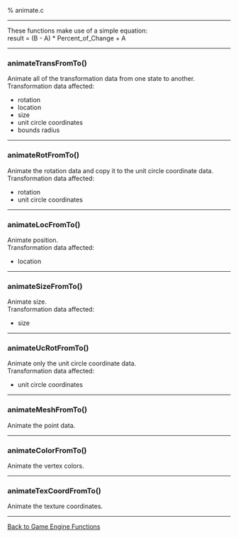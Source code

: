 % animate.c

---

These functions make use of a simple equation:  
result = (B - A) * Percent_of_Change + A

---

### animateTransFromTo()
Animate all of the transformation data from one state to another.  
Transformation data affected:  
* rotation  
* location  
* size  
* unit circle coordinates  
* bounds radius  

---

### animateRotFromTo()
Animate the rotation data and copy it to the unit circle coordinate data.  
Transformation data affected:  
* rotation  
* unit circle coordinates  

---

### animateLocFromTo()
Animate position.  
Transformation data affected:  
* location

---

### animateSizeFromTo()
Animate size.  
Transformation data affected:  
* size

---

### animateUcRotFromTo()
Animate only the unit circle coordinate data.  
Transformation data affected:  
* unit circle coordinates  

---

### animateMeshFromTo()
Animate the point data.

---

### animateColorFromTo()
Animate the vertex colors.

---

### animateTexCoordFromTo()
Animate the texture coordinates.

---

[Back to Game Engine Functions](index.html)

